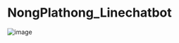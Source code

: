# NongPlathong_Linechatbot

![image](https://github.com/qndska/NongPlathong_Linechatbot/assets/106175374/5a6ea1da-73e2-485b-b5e4-a0dcf18776c5)
